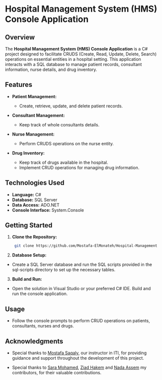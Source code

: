 # Hospital Management System (HMS) Console Application

## Overview

The **Hospital Management System (HMS) Console Application** is a C# project designed to facilitate CRUDS (Create, Read, Update, Delete, Search) operations on essential entities in a hospital setting. This application interacts with a SQL database to manage patient records, consultant information, nurse details, and drug inventory.

## Features

- **Patient Management:**
  - Create, retrieve, update, and delete patient records.

- **Consultant Management:**
  - Keep track of whole consultants details.

- **Nurse Management:**
  - Perform CRUDS operations on the nurse entity.

- **Drug Inventory:**
  - Keep track of drugs available in the hospital.
  - Implement CRUD operations for managing drug information.

## Technologies Used

- **Language:** C#
- **Database:** SQL Server
- **Data Access:** ADO.NET
- **Console Interface:** System.Console

## Getting Started

1. **Clone the Repository:**
   ```bash
    git clone https://github.com/Mostafa-ElMonateh/Hospital-Management-System-ITI

2. **Database Setup:**
- Create a SQL Server database and run the SQL scripts provided in the sql-scripts directory to set up the necessary tables.

3. **Build and Run:**
- Open the solution in Visual Studio or your preferred C# IDE.
Build and run the console application.

## Usage

- Follow the console prompts to perform CRUD operations on patients, consultants, nurses and drugs.

## Acknowledgments

- Special thanks to [Mostafa Saqaly](https://www.linkedin.com/in/mostafa-saqly/), our instructor in ITI, for providing guidance and support throughout the development of this project.

- Special thanks to [Sara Mohamed](https://github.com/Saramohamed13), [Ziad Hakem](https://github.com/ZiadHakem) and [Nada Assem](https://github.com/Nada-Assem) my contributors, for their valuable contributions.

